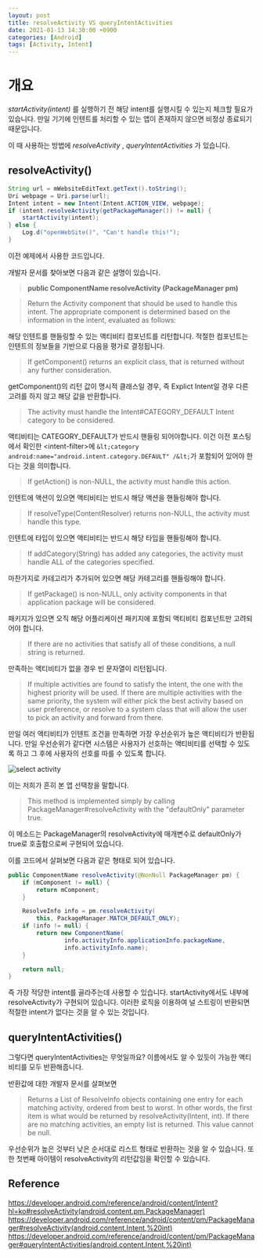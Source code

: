 ```yaml
---
layout: post
title: resolveActivity VS queryIntentActivities
date: 2021-01-13 14:30:00 +0900
categories: [Android]
tags: [Activity, Intent]
---
```


# 개요
_startActivity(intent)_ 를 실행하기 전 해당 intent를 실행시킬 수 있는지 체크할 필요가 있습니다. 만일 기기에 인텐트를 처리할 수 있는 앱이 존재하지 않으면 비정상 종료되기 때문입니다.

이 때 사용하는 방법에 _resolveActivity_ , _queryIntentActivities_ 가 있습니다.

## resolveActivity()

``` java
String url = mWebsiteEditText.getText().toString();
Uri webpage = Uri.parse(url);
Intent intent = new Intent(Intent.ACTION_VIEW, webpage);
if (intent.resolveActivity(getPackageManager()) != null) {
    startActivity(intent);
} else {
    Log.d("openWebSite()", "Can't handle this!");
}
```
이전 예제에서 사용한 코드입니다.

개발자 문서를 찾아보면 다음과 같은 설명이 있습니다.

><b>public ComponentName resolveActivity (PackageManager pm)</b>

>Return the Activity component that should be used to handle this intent. The appropriate component is determined based on the information in the intent, evaluated as follows:

해당 인텐트를 핸들링할 수 있는 액티비티 컴포넌트를 리턴합니다. 적절한 컴포넌트는 인텐트의 정보들을 기반으로 다음을 평가로 결정됩니다.

>If getComponent() returns an explicit class, that is returned without any further consideration.

getComponent()의 리턴 값이 명시적 클래스일 경우, 즉 Explict Intent일 경우 다른 고려를 하지 않고 해당 값을 반환합니다.

>The activity must handle the Intent#CATEGORY_DEFAULT Intent category to be considered.

액티비티는 CATEGORY_DEFAULT가 반드시 핸들링 되어야합니다. 이건 이전 포스팅에서 확인한 &lt;intent-filter&gt;에 `&lt;category android:name="android.intent.category.DEFAULT" /&lt;`가 포함되어 있어야 한다는 것을 의미합니다.

>If getAction() is non-NULL, the activity must handle this action.

인텐트에 액션이 있으면 액티비티는 반드시 해당 액션을 핸들링해야 합니다.

>If resolveType(ContentResolver) returns non-NULL, the activity must handle this type.

인텐트에 타입이 있으면 액티비티는 반드시 해당 타입을 핸들링해야 합니다.

>If addCategory(String) has added any categories, the activity must handle ALL of the categories specified.

마찬가지로 카테고리가 추가되어 있으면 해당 카테고리를 핸들링해야 합니다. 

>If getPackage() is non-NULL, only activity components in that application package will be considered.

패키지가 있으면 오직 해당 어플리케이션 패키지에 포함되 액티비티 컴포넌트만 고려되어야 합니다.

>If there are no activities that satisfy all of these conditions, a null string is returned.

만족하는 액티비티가 없을 경우 빈 문자열이 리턴됩니다.

>If multiple activities are found to satisfy the intent, the one with the highest priority will be used. If there are multiple activities with the same priority, the system will either pick the best activity based on user preference, or resolve to a system class that will allow the user to pick an activity and forward from there.

만일 여러 액티비티가 인텐트 조건을 만족하면 가장 우선순위가 높은 액티비티가 반환됩니다. 만일 우선순위가 같다면 시스템은 사용자가 선호하는 액티비티를 선택할 수 있도록 하고 그 후에 사용자의 선호를 따를 수 있도록 합니다. 

![select activity](/assets/img/android_example/selectActivity.jpg)

이는 저희가 흔히 본 앱 선택창을 말합니다.


>This method is implemented simply by calling PackageManager#resolveActivity with the "defaultOnly" parameter true.

이 메소드는 PackageManager의 resolveActivity에 매개변수로 defaultOnly가 true로 호출함으로써 구현되어 있습니다.

이를 코드에서 살펴보면 다음과 같은 형태로 되어 있습니다.
``` java
public ComponentName resolveActivity(@NonNull PackageManager pm) {
    if (mComponent != null) {
        return mComponent;
    }

    ResolveInfo info = pm.resolveActivity(
        this, PackageManager.MATCH_DEFAULT_ONLY);
    if (info != null) {
        return new ComponentName(
                info.activityInfo.applicationInfo.packageName,
                info.activityInfo.name);
    }

    return null;
}
```

즉 가장 적당한 intent를 골라주는데 사용할 수 있습니다. startActivity에서도 내부에 resolveActivity가 구현되어 있습니다.
이러한 로직을 이용하여 널 스트링이 반환되면 적절한 intent가 없다는 것을 알 수 있는 것입니다.

## queryIntentActivities()

그렇다면 queryIntentActivities는 무엇일까요? 이름에서도 알 수 있듯이 가능한 액티비티를 모두 반환해줍니다.

반환값에 대한 개발자 문서를 살펴보면
>Returns a List of ResolveInfo objects containing one entry for each matching activity, ordered from best to worst. In other words, the first item is what would be returned by resolveActivity(Intent, int). If there are no matching activities, an empty list is returned. This value cannot be null.

우선순위가 높은 것부터 낮은 순서대로 리스트 형태로 반환하는 것을 알 수 있습니다. 또한 첫번째 아이템이 resolveActivity의 리턴값임을 확인할 수 있습니다.

## Reference
<https://developer.android.com/reference/android/content/Intent?hl=ko#resolveActivity(android.content.pm.PackageManager)><br>
<https://developer.android.com/reference/android/content/pm/PackageManager#resolveActivity(android.content.Intent,%20int)><br>
<https://developer.android.com/reference/android/content/pm/PackageManager#queryIntentActivities(android.content.Intent,%20int)>